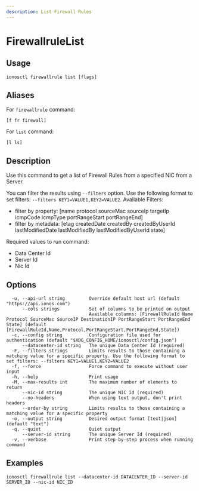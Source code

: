 ```yaml
---
description: List Firewall Rules
---
```


# FirewallruleList

## Usage

```text
ionosctl firewallrule list [flags]
```

## Aliases

For `firewallrule` command:

```text
[f fr firewall]
```

For `list` command:

```text
[l ls]
```

## Description

Use this command to get a list of Firewall Rules from a specified NIC from a Server.

You can filter the results using `--filters` option. Use the following format to set filters: `--filters KEY1=VALUE1,KEY2=VALUE2`.
Available Filters:
* filter by property: [name protocol sourceMac sourceIp targetIp icmpCode icmpType portRangeStart portRangeEnd]
* filter by metadata: [etag createdDate createdBy createdByUserId lastModifiedDate lastModifiedBy lastModifiedByUserId state]

Required values to run command:

* Data Center Id
* Server Id
* Nic Id

## Options

```text
  -u, --api-url string         Override default host url (default "https://api.ionos.com")
      --cols strings           Set of columns to be printed on output 
                               Available columns: [FirewallRuleId Name Protocol SourceMac SourceIP DestinationIP PortRangeStart PortRangeEnd State] (default [FirewallRuleId,Name,Protocol,PortRangeStart,PortRangeEnd,State])
  -c, --config string          Configuration file used for authentication (default "$XDG_CONFIG_HOME/ionosctl/config.json")
      --datacenter-id string   The unique Data Center Id (required)
  -F, --filters strings        Limits results to those containing a matching value for a specific property. Use the following format to set filters: --filters KEY1=VALUE1,KEY2=VALUE2
  -f, --force                  Force command to execute without user input
  -h, --help                   Print usage
  -M, --max-results int        The maximum number of elements to return
      --nic-id string          The unique NIC Id (required)
      --no-headers             When using text output, don't print headers
      --order-by string        Limits results to those containing a matching value for a specific property
  -o, --output string          Desired output format [text|json] (default "text")
  -q, --quiet                  Quiet output
      --server-id string       The unique Server Id (required)
  -v, --verbose                Print step-by-step process when running command
```

## Examples

```text
ionosctl firewallrule list --datacenter-id DATACENTER_ID --server-id SERVER_ID --nic-id NIC_ID
```

